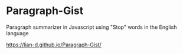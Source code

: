 # Paragraph-Gist
Paragraph summarizer in Javascript using "Stop" words in the English language 

https://lian-d.github.io/Paragraph-Gist/
